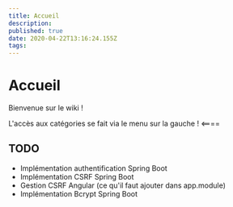 ```yaml
---
title: Accueil
description: 
published: true
date: 2020-04-22T13:16:24.155Z
tags: 
---
```


# Accueil

Bienvenue sur le wiki !
                                                
L'accès aux catégories se fait via le menu sur la gauche !
<====


## TODO

- Implémentation authentification Spring Boot
- Implémentation CSRF Spring Boot
- Gestion CSRF Angular (ce qu'il faut ajouter dans app.module)
- Implémentation Bcrypt Spring Boot
